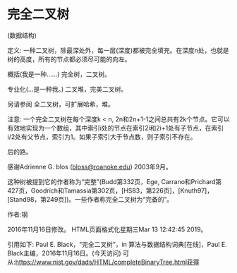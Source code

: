 # 完全二叉树


(数据结构)



定义:
一种二叉树，除最深处外，每一层(深度)都被完全填充。在深度n处，也就是树的高度，所有的节点都必须尽可能的向左。



概括(我是一种……)
完全树，二叉树。



专业化(…是一种我。)
二叉堆，完美二叉树。



另请参阅
全二叉树，可扩展哈希，堆。



注意:
一个完全二叉树在每个深度k < n, 2n和2n+1-1之间总共有2k个节点。它可以有效地实现为一个数组，其中索引i处的节点在索引2i和2i+1处有子节点，在索引i/2处有父节点，索引为1。如果子索引大于节点数，则子索引不存在。

后的路。

感谢Adrienne G. blos (bloss@roanoke.edu) 2003年9月。

这种树被提到它的作者称为“完整”(Budd第332页，Ege, Carrano和Prichard第427页，Goodrich和Tamassia第302页，[HS83，第226页]，[Knuth97]， [Stand98，第249页])。一些作者称完全二叉树为“完备的”。


作者:钢







2016年11月16日修改。
HTML页面格式化星期三Mar 13 12:42:45 2019。



引用如下:
Paul E. Black，“完全二叉树”，in
算法与数据结构词典[在线]，Paul E. Black主编，2016年11月16日。(今天访问)
可从:https://www.nist.gov/dads/HTML/completeBinaryTree.html获得